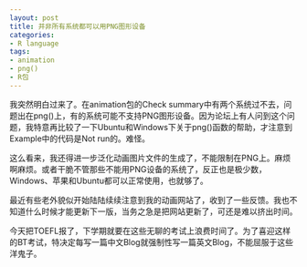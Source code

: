 ```yaml
---
layout: post
title: 并非所有系统都可以用PNG图形设备
categories:
- R language
tags:
- animation
- png()
- R包
---
```


我突然明白过来了。在animation包的Check summary中有两个系统过不去，问题出在png()上，有的系统可能不支持PNG图形设备。因为论坛上有人问到这个问题，我特意再比较了一下Ubuntu和Windows下关于png()函数的帮助，才注意到Example中的代码是Not run的。难怪。

这么看来，我还得进一步泛化动画图片文件的生成了，不能限制在PNG上。麻烦啊麻烦。或者干脆不管那些不能用PNG设备的系统了，反正也是极少数，Windows、苹果和Ubuntu都可以正常使用，也就够了。

最近有些老外貌似开始陆陆续续注意到我的动画网站了，收到了一些反馈。我也不知道什么时候才能更新下一版，当务之急是把网站更新了，可还是难以挤出时间。

今天把TOEFL报了，下学期就要在这些无聊的考试上浪费时间了。为了喜迎这样的BT考试，特决定每写一篇中文Blog就强制性写一篇英文Blog，不能屈服于这些洋鬼子。
